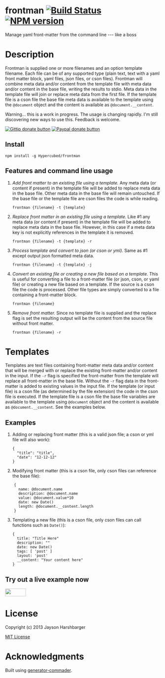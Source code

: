 frontman [![Build Status](https://secure.travis-ci.org/Hypercubed/frontman.png?branch=master)](https://travis-ci.org/Hypercubed/frontman) [![NPM version](https://badge.fury.io/js/frontman.png)](http://badge.fury.io/js/frontman)
=============

Manage yaml front-matter from the command line --- like a boss
# Description

Frontman is supplied one or more filenames and an option template filename.  Each file can be of any supported type (plain text, text with a yaml front matter block, yaml files, json files, or cson files).  Frontman will combine meta data and/or content from the template file with meta data and/or content in the base file, writing the results to stdio.  Meta data in the template file will join or replace meta data from the first file.  If the template file is a cson file the base file meta data is available to the template using the `@document` object and the content is available as `@document.__content`.

Warning... this is a work in progress.  The usage is changing rapidly.  I'm still discovering new ways to use this.  Feedback is welcome.

[![Gittip donate button](http://badgr.co/gittip/hypercubed.png)](https://www.gittip.com/hypercubed/ "Donate weekly to this project using Gittip")
[![Paypal donate button](http://badgr.co/paypal/donate.png?bg=%23feb13d)](https://www.paypal.com/cgi-bin/webscr?cmd=_s-xclick&hosted_button_id=X7KYR6T9U2NHC "One time donation to this project using Paypal")

## Install

`npm install -g Hypercubed/frontman`

## Features and command line usage

1. *Add front matter to an existing file using a template.*  Any meta data (or content if present) in the template file will be added to replace meta data in the base file.  Other meta data in the base file will remain untouched.  If the base file or the template file are cson files the code is while reading.

    `frontman {filename} -t {template}`
    
2. *Replace front matter in an existing file using a template.*  Like #1 any meta data (or content if present) in the template file will be added to replace meta data in the base file.  However, in this case if a meta data key is not explicitly references in the template it is removed.

    `frontman {filename} -t {template} -r`

3. *Process template and convert to json (or cson or yml).*  Same as #1 except output json formatted meta data.

    `frontman {filename} -t {template} -j`

4. *Convert an existing file or creating a new file based on a template.*  This is useful for converting a file to a front-matter file (or json, cson, or yaml file) or creating a new file based on a template.  If the source is a cson file the code is processed.  Other file types are simply converted to a file containing a front-matter block.

    `frontman {filename}`

5. *Remove front matter.*  Since no template file is supplied and the replace flag is set the resulting output will be the content from the source file without front matter.

    `frontman {filename} -r`

# Templates

Templates are text files containing front-matter meta data and/or content that will be merged with or replace the existing front-matter and/or content in the input.  If the `-r` flag is specified the front-matter from the template will replace all front-matter in the base file.  Without the `-r` flag data in the front-matter is added to existing values in the input file.  If the template (or input file) is a cson file (as determined by the file extension) the code in the cson file is executed.  If the template file is a cson file the base file variables are available to the template using `@document` object and the content is available as `@document.__content`.  See the examples below.

## Examples

1. Adding or replacing front matter (this is a valid json file; a cson or yml file will also work):

    ```
    {
      "title": "title",
      "date": "12-12-12"
    }
    ```
    
2. Modifying front matter (this is a cson file, only cson files can reference the base file):

```
    {
      name: @document.name
      description: @document.name
      value: @document.value*10
      date: new Date()
      length: @document.__content.length
    }
```

3. Templating a new file (this is a cson file, only cson files can call functions such as `Date()`):

    ```
    {
      title: "Title Here"
      description: ""
      date: new Date()
      tags: [ 'post' ]
      layout: 'post'
      __content: "Your content here"
    }
    ```

## Try out a live example now

<a href="https://runnable.com/UfNdIppQJxBgAAKk/using-hypercubed-frontman" target="_blank"><img src="https://runnable.com/external/styles/assets/runnablebtn.png" style="width:67px;height:25px;"></a>
# License

Copyright (c) 2013 Jayson Harshbarger

[MIT License](http://en.wikipedia.org/wiki/MIT_License)

# Acknowledgments

Built using [generator-commader](https://github.com/Hypercubed/generator-commander).
